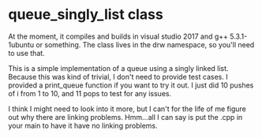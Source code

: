 # queue_singly_list class

At the moment, it compiles and builds in visual studio 2017 and g++ 5.3.1-1ubuntu or something. 
The class lives in the drw namespace, so you'll need to use that.

This is a simple implementation of a queue using a singly linked list.
Because this was kind of trivial, I don't need to provide test cases. 
I provided a print_queue function if you want to try it out.
I just did 10 pushes of i from 1 to 10, and 11 pops to test for any issues.

I think I might need to look into it more, but I can't for the life of me figure out
why there are linking problems. Hmm...all I can say is put the .cpp in your main to have it have no linking problems.